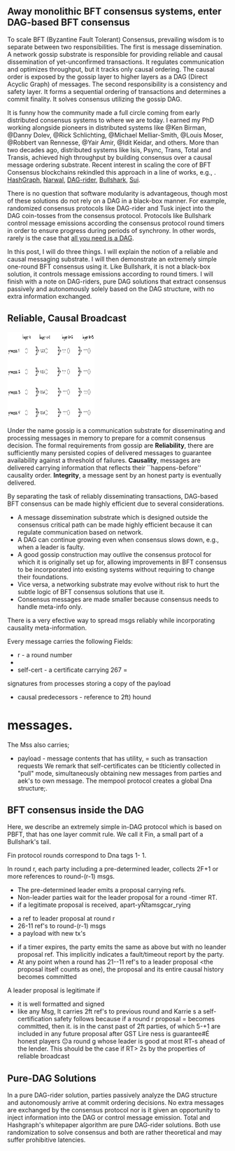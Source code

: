 ## Away monolithic BFT consensus systems, enter DAG-based BFT consensus

To scale BFT (Byzantine Fault Tolerant) Consensus, prevailing wisdom is to
separate between two responsibilities. The first is message dissemination. A network gossip 
substrate is responsible for providing reliable and causal dissemination of yet-unconfirmed transactions. 
It regulates communication and optimizes throughput, but it tracks only causal ordering. The causal order is exposed by the gossip layer to higher layers as a DAG (Direct Acyclic Graph) of messages.
The second responsibility is a consistency and safety layer. 
It forms a sequential ordering of transactions and determines a commit finality. It solves consensus utilizing the gossip DAG.

It is funny how the community made a full circle coming from early distributed consensus systems 
to where we are today. 
I earned my PhD working alongside pioneers in distributed systems like @Ken Birman, @Danny Dolev, @Rick Schlichting, @Michael Melliar-Smith, @Louis Moser, @Robbert van Rennesse, @Yair Amir, @Idit Keidar, and others. More than two decades ago, distributed systems like Isis, Psync, Trans, Total and Transis, 
achieved high throughput by building consensus over a causal message ordering substrate.
Recent interest in scaling the core of BFT Consensus blockchains rekindled this approach in a line of works, e.g., . 
[HashGraph](https://hedera.com/hh_whitepaper_v2.1-20200815.pdf),
[Narwal](),
[DAG-rider](),
[Bullshark](https://arxiv.org/abs/2201.05677"),
[Sui](). 

There is no question that software modularity is advantageous, though
most of these solutions do not rely on a DAG in a black-box manner. 
For example, randomized consensus protocols like DAG-rider and Tusk inject into the DAG coin-tosses from the consensus protocol. Protocols like Bullshark control message emissions according the consensus protocol round timers in order to ensure progress during periods of synchrony. 
In other words, rarely is the case that [all you need is a DAG](https://arxiv.org/abs/2102.08325).

In this post, I will do three things. I will explain the notion of a reliable and causal messaging substrate. I will then demonstrate an extremely simple one-round BFT consensus using it. Like Bullshark, it is not a black-box solution, it controls message emissions according to round timers. I will finish with a note on DAG-riders, pure DAG solutions that extract consensus passively and autonomously solely based on the DAG structure, with no extra information exchanged.


## Reliable, Causal Broadcast 

<img src="/images/FIN/basic-DAG.png" width="200" height="200" />

Under the name gossip is a communication substrate for disseminating and processing messages in memory to prepare for a commit consensus decision. 
The formal requirements from gossip are **Reliability**, 
there are sufficiently many persisted copies of delivered messages to guarantee availability against a threshold of failures. **Causality**, messages are delivered carrying information that reflects their ``happens-before'' causality order. **Integrity**, a message sent by an honest party is eventually delivered.

By separating the task of reliably disseminating transactions, 
DAG-based BFT consensus can be made highly efficient due to several considerations.

* A message dissemination substrate which is designed outside the consensus critical path can be made
highly efficient because it can regulate communication
based on network. 
* A DAG can continue growing even when consensus slows down, e.g., when a leader is faulty.
* A good gossip construction may outlive the consensus protocol for
which it is originally set up for, allowing improvements
in BFT consensus to be incorporated into existing systems without requiring to change their foundations.
* Vice versa, a networking substrate may evolve without risk to hurt the subtle logic of BFT
consensus solutions that use it.
* Consensus messages are made smaller because consensus needs to handle meta-info only. 

There is a very efective way to spread msgs reliably while incorporating causality meta-information.

Every message carries the following Fields:
- r - a round number
-
- self-cert - a certificate carrying 267
=

signatures from processes storing a
copy of the payload
- causal predecessors - reference to 2ft) hound
# messages.
The Mss also carries;
- payload - message contents that has utility,
=
such as transaction requests
We remark that self-certificates can be tlticiently
collected in "pull" mode, simultaneously obtaining
new messages from parties and aek's to own message.
The mempool protocol creates a global Dna structure;.

## BFT consensus inside the DAG 

Here, we describe an extremely simple in-DAG protocol which is based on PBFT, that has one layer commit rule.
We call it Fin, a small part of a Bullshark's tail.

Fin protocol rounds correspond to Dna tags 1- 1.

In round r, each party including a pre-determined
leader, collects 2F+1 or more references to round-(r-1) msgs.

* The pre-determined leader emits a proposal carrying refs.
* Non-leader parties wait for the leader proposal
for a round -timer RT.
* if a legitimate proposal is received,
apart-yÑtamsgcar_rying
- a ref to leader proposal at round r
- 26-11 ref's to round-(r-1) msgs
- a payload with new tx's
* if a timer expires, the party emits the
same as above but with no
leander proposal ref. This implicitly indicates
a fault/timeout report by the party.
* At any point when a round has 21--11 ref's
to a leader proposal <the proposal itself counts as
one), the proposal and its entire causal history
becomes committed

A leader proposal is legitimate if
* it is well formatted and signed
* like any Msg, It carries 2ft ref's to previous
round and Karrie s a self-certification
safety follows because if a round r proposal
=
becomes committed, then it. is in the canst
past of 2ft parties, of which 5-+1 are included
in any future proposal
after GST
Lire ness is guarantee#É honest players
😐a round g whose leader is good
at most RT-s ahead of the lender.
This should be the case if RT> 2s by the
properties of reliable broadcast

## Pure-DAG Solutions

In a pure DAG-rider solution, parties passively analyze the DAG structure and autonomously arrive at commit ordering decisions. 
No extra messages are exchanged by the consensus protocol nor is it given an opportunity to inject information into the DAG or control message emission. 
Total and Hashgraph's whitepaper algorithm are pure DAG-rider solutions. Both use randomization to solve consensus and both are rather theoretical and may suffer prohibitive latencies.



